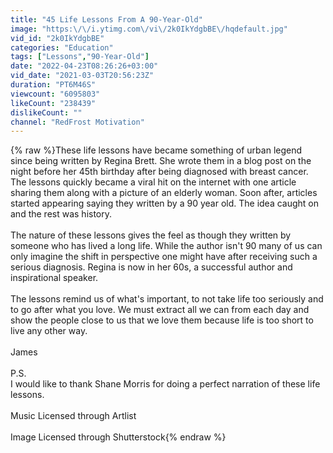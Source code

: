 ```yaml
---
title: "45 Life Lessons From A 90-Year-Old"
image: "https:\/\/i.ytimg.com\/vi\/2k0IkYdgbBE\/hqdefault.jpg"
vid_id: "2k0IkYdgbBE"
categories: "Education"
tags: ["Lessons","90-Year-Old"]
date: "2022-04-23T08:26:26+03:00"
vid_date: "2021-03-03T20:56:23Z"
duration: "PT6M46S"
viewcount: "6095803"
likeCount: "238439"
dislikeCount: ""
channel: "RedFrost Motivation"
---
```

{% raw %}These life lessons have became something of urban legend since being written by Regina Brett. She wrote them in a blog post on the night before her 45th birthday after being diagnosed with breast cancer.  The lessons quickly became a viral hit on the internet with one article sharing them along with a picture of an elderly woman. Soon after, articles started appearing saying they written by a 90 year old. The idea caught on and the rest was history. <br /><br />The nature of these lessons gives the feel as though they written by someone who has lived a long life. While the author isn't 90 many of us can only imagine the shift in perspective one might have after receiving such a serious diagnosis. Regina is now in her 60s, a successful author and inspirational speaker. <br /><br />The lessons remind us of what's important, to not take life too seriously and to go after what you love. We must extract all we can from each day and show the people close to us that we love them because life is too short to live any other way.  <br /><br />James <br /><br />P.S. <br />I would like to thank Shane Morris for doing a perfect narration of these life lessons. <br /><br />Music Licensed through Artlist <br /><br />Image Licensed through Shutterstock{% endraw %}
